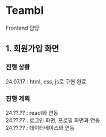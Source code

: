 # Teambl
Frontend 담당

## 1. 회원가입 화면
### 진행 상황
24.07.17 : html, css, js로 구현 완료


### 진행 계획
24.??.?? : react와 연동<br>
24.??.?? : 로그인 화면, 프로필 화면과 연동<br>
24.??.?? : 데이터베이스와 연동
